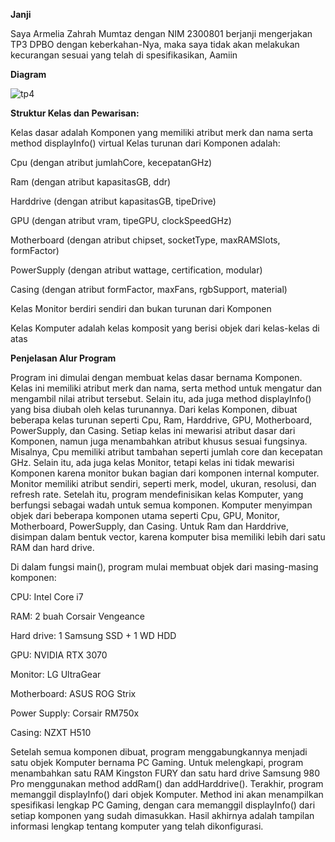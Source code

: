 **Janji**

Saya Armelia Zahrah Mumtaz dengan NIM 2300801 berjanji mengerjakan TP3 DPBO dengan keberkahan-Nya, maka saya tidak akan melakukan kecurangan sesuai yang telah di spesifikasikan, Aamiin

**Diagram**

![tp4](https://github.com/user-attachments/assets/6f180387-8e75-401e-8167-cce27f36859c)

**Struktur Kelas dan Pewarisan:**


Kelas dasar adalah Komponen yang memiliki atribut merk dan nama serta method displayInfo() virtual
Kelas turunan dari Komponen adalah:

Cpu (dengan atribut jumlahCore, kecepatanGHz)

Ram (dengan atribut kapasitasGB, ddr)

Harddrive (dengan atribut kapasitasGB, tipeDrive)

GPU (dengan atribut vram, tipeGPU, clockSpeedGHz)

Motherboard (dengan atribut chipset, socketType, maxRAMSlots, formFactor)

PowerSupply (dengan atribut wattage, certification, modular)

Casing (dengan atribut formFactor, maxFans, rgbSupport, material)

Kelas Monitor berdiri sendiri dan bukan turunan dari Komponen

Kelas Komputer adalah kelas komposit yang berisi objek dari kelas-kelas di atas



**Penjelasan Alur Program**


Program ini dimulai dengan membuat kelas dasar bernama Komponen. Kelas ini memiliki atribut merk dan nama, serta method untuk mengatur dan mengambil nilai atribut tersebut. 
Selain itu, ada juga method displayInfo() yang bisa diubah oleh kelas turunannya.
Dari kelas Komponen, dibuat beberapa kelas turunan seperti Cpu, Ram, Harddrive, GPU, Motherboard, PowerSupply, dan Casing. Setiap kelas ini mewarisi atribut dasar dari 
Komponen, namun juga menambahkan atribut khusus sesuai fungsinya. Misalnya, Cpu memiliki atribut tambahan seperti jumlah core dan kecepatan GHz.
Selain itu, ada juga kelas Monitor, tetapi kelas ini tidak mewarisi Komponen karena monitor bukan bagian dari komponen internal komputer. Monitor memiliki atribut sendiri, 
seperti merk, model, ukuran, resolusi, dan refresh rate.
Setelah itu, program mendefinisikan kelas Komputer, yang berfungsi sebagai wadah untuk semua komponen. Komputer menyimpan objek dari beberapa komponen utama seperti Cpu, 
GPU, Monitor, Motherboard, PowerSupply, dan Casing. Untuk Ram dan Harddrive, disimpan dalam bentuk vector, karena komputer bisa memiliki lebih dari satu RAM dan hard drive.

Di dalam fungsi main(), program mulai membuat objek dari masing-masing komponen:

CPU: Intel Core i7

RAM: 2 buah Corsair Vengeance

Hard drive: 1 Samsung SSD + 1 WD HDD

GPU: NVIDIA RTX 3070

Monitor: LG UltraGear

Motherboard: ASUS ROG Strix

Power Supply: Corsair RM750x

Casing: NZXT H510

Setelah semua komponen dibuat, program menggabungkannya menjadi satu objek Komputer bernama PC Gaming. Untuk melengkapi, program menambahkan satu RAM Kingston FURY dan satu 
hard drive Samsung 980 Pro menggunakan method addRam() dan addHarddrive().
Terakhir, program memanggil displayInfo() dari objek Komputer. Method ini akan menampilkan spesifikasi lengkap PC Gaming, dengan cara memanggil displayInfo() dari setiap 
komponen yang sudah dimasukkan. Hasil akhirnya adalah tampilan informasi lengkap tentang komputer yang telah dikonfigurasi.
